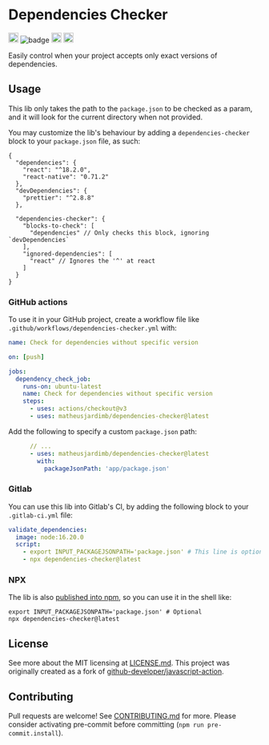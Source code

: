# Dependencies Checker

<a href="https://github.com/matheusjardimb/dependencies-checker/actions"><img alt="javscript-action status" height="20" src="https://github.com/matheusjardimb/dependencies-checker/actions/workflows/test_coverage.yml/badge.svg"></a>
![badge](https://img.shields.io/endpoint?url=https://gist.githubusercontent.com/matheusjardimb/f17f5787f5b4ac05a4b5a5b73a32e446/raw/test.json)
<a href="https://img.shields.io/github/v/release/matheusjardimb/dependencies-checker"><img alt="release" height="20" src="https://img.shields.io/github/v/release/matheusjardimb/dependencies-checker"></a>
<a href="https://www.npmjs.com/package/dependencies-checker"><img src="https://badge.fury.io/js/dependencies-checker.svg" alt="npm version" height="20"></a>

Easily control when your project accepts only exact versions of dependencies.

## Usage

This lib only takes the path to the `package.json` to be checked as a param, and it will look for the current directory
when not provided.

You may customize the lib's behaviour by adding a `dependencies-checker` block to your `package.json` file, as such:

```json5
{
  "dependencies": {
    "react": "^18.2.0",
    "react-native": "0.71.2"
  },
  "devDependencies": {
    "prettier": "^2.8.8"
  },
  
  "dependencies-checker": {
    "blocks-to-check": [
      "dependencies" // Only checks this block, ignoring `devDependencies`
    ],
    "ignored-dependencies": [
      "react" // Ignores the '^' at react
    ]
  }
}
```

### GitHub actions

To use it in your GitHub project, create a workflow file like `.github/workflows/dependencies-checker.yml` with:

```yaml
name: Check for dependencies without specific version

on: [push]

jobs:
  dependency_check_job:
    runs-on: ubuntu-latest
    name: Check for dependencies without specific version
    steps:
      - uses: actions/checkout@v3
      - uses: matheusjardimb/dependencies-checker@latest
```

Add the following to specify a custom `package.json` path:

```yaml
      // ...
      - uses: matheusjardimb/dependencies-checker@latest
        with:
          packageJsonPath: 'app/package.json'
```

### Gitlab

You can use this lib into Gitlab's CI, by adding the following block to your `.gitlab-ci.yml` file:

```yaml
validate_dependencies:
  image: node:16.20.0
  script:
    - export INPUT_PACKAGEJSONPATH='package.json' # This line is optional
    - npx dependencies-checker@latest
```

### NPX

The lib is also [published into npm](https://www.npmjs.com/package/dependencies-checker), so you can use it in the shell like:

```shell
export INPUT_PACKAGEJSONPATH='package.json' # Optional
npx dependencies-checker@latest
```

## License

See more about the MIT licensing at [LICENSE.md](LICENSE.md). This project was originally created as a fork of
[github-developer/javascript-action](https://github.com/github-developer/javascript-action).

## Contributing

Pull requests are welcome! See [CONTRIBUTING.md](CONTRIBUTING.md) for more. Please consider activating pre-commit before
committing (`npm run pre-commit.install`).
